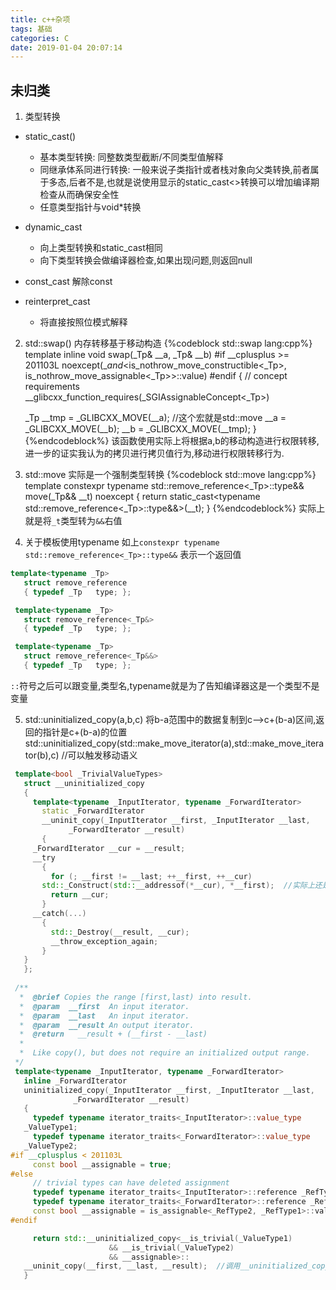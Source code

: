 ```yaml
---
title: c++杂项
tags: 基础
categories: C
date: 2019-01-04 20:07:14
---
```


## 未归类
1. 类型转换
 - static_cast<type>()  
    - 基本类型转换: 同整数类型截断/不同类型值解释
    - 同继承体系同进行转换:
    一般来说子类指针或者栈对象向父类转换,前者属于多态,后者不是,也就是说使用显示的static_cast<\>转换可以增加编译期检查从而确保安全性
    - 任意类型指针与void*转换
    
 - dynamic_cast
    - 向上类型转换和static_cast相同
    - 向下类型转换会做编译器检查,如果出现问题,则返回null
 - const_cast 解除const
 - reinterpret_cast 
   - 将直接按照位模式解释
2. std::swap() 内存转移基于移动构造
{%codeblock std::swap lang:cpp%}
template<typename _Tp>
    inline void
    swap(_Tp& __a, _Tp& __b)
#if __cplusplus >= 201103L
    noexcept(__and_<is_nothrow_move_constructible<_Tp>,
	            is_nothrow_move_assignable<_Tp>>::value)
#endif
    {
      // concept requirements
      __glibcxx_function_requires(_SGIAssignableConcept<_Tp>)

      _Tp __tmp = _GLIBCXX_MOVE(__a); //这个宏就是std::move
      __a = _GLIBCXX_MOVE(__b);
      __b = _GLIBCXX_MOVE(__tmp);
    }
{%endcodeblock%}
该函数使用实际上将根据a,b的移动构造进行权限转移,进一步的证实我认为的拷贝进行拷贝值行为,移动进行权限转移行为.
3. std::move  实际是一个强制类型转换
{%codeblock std::move lang:cpp%}
template<typename _Tp>
    constexpr typename std::remove_reference<_Tp>::type&&
    move(_Tp&& __t) noexcept
    { return static_cast<typename std::remove_reference<_Tp>::type&&>(__t); }
{%endcodeblock%}
实际上就是将`_t`类型转为`&&`右值
4. 关于模板使用typename
 如上`constexpr typename std::remove_reference<_Tp>::type&&` 表示一个返回值
 ```c++
 template<typename _Tp>
    struct remove_reference
    { typedef _Tp   type; };

  template<typename _Tp>
    struct remove_reference<_Tp&>
    { typedef _Tp   type; };

  template<typename _Tp>
    struct remove_reference<_Tp&&>
    { typedef _Tp   type; };
 ```
 `::`符号之后可以跟变量,类型名,typename就是为了告知编译器这是一个类型不是变量
 
 5. std::uninitialized_copy(a,b,c) 将b-a范围中的数据复制到c-->c+(b-a)区间,返回的指针是c+(b-a)的位置
    std::uninitialized_copy(std::make_move_iterator(a),std::make_move_iterator(b),c)
    //可以触发移动语义
 ```c++
  template<bool _TrivialValueTypes>
    struct __uninitialized_copy
    {
      template<typename _InputIterator, typename _ForwardIterator>
        static _ForwardIterator
        __uninit_copy(_InputIterator __first, _InputIterator __last,
		      _ForwardIterator __result)
        {
	  _ForwardIterator __cur = __result;
	  __try
	    {
	      for (; __first != __last; ++__first, ++__cur)
		std::_Construct(std::__addressof(*__cur), *__first);  //实际上还是使用的allocated,这样样子实现的就是拷贝语义,是不能进行转移语义的
	      return __cur;
	    }
	  __catch(...)
	    {
	      std::_Destroy(__result, __cur);
	      __throw_exception_again;
	    }
	}
    };
    
  /**
   *  @brief Copies the range [first,last) into result.
   *  @param  __first  An input iterator.
   *  @param  __last   An input iterator.
   *  @param  __result An output iterator.
   *  @return   __result + (__first - __last)
   *
   *  Like copy(), but does not require an initialized output range.
  */
  template<typename _InputIterator, typename _ForwardIterator>
    inline _ForwardIterator
    uninitialized_copy(_InputIterator __first, _InputIterator __last,
		       _ForwardIterator __result)
    {
      typedef typename iterator_traits<_InputIterator>::value_type
	_ValueType1;
      typedef typename iterator_traits<_ForwardIterator>::value_type
	_ValueType2;
#if __cplusplus < 201103L
      const bool __assignable = true;
#else
      // trivial types can have deleted assignment
      typedef typename iterator_traits<_InputIterator>::reference _RefType1;
      typedef typename iterator_traits<_ForwardIterator>::reference _RefType2;
      const bool __assignable = is_assignable<_RefType2, _RefType1>::value;
#endif

      return std::__uninitialized_copy<__is_trivial(_ValueType1)
				       && __is_trivial(_ValueType2)
				       && __assignable>::
	__uninit_copy(__first, __last, __result);  //调用__uninitialized_copy::__uninit_copy函数进行构造
    }
 ```
